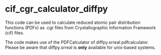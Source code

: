 # cif_cgr_calculator_diffpy
This code can be used to calculate reduced atomic pair distribution functions
(PDFs) as .cgr files from Crystallographic Information Framework (cif) files.

The code makes use of the PDFCalculator of diffpy.srreal.pdfcalculator.
Please be aware that diffpy.srreal is **only** available for unix-based systems.
